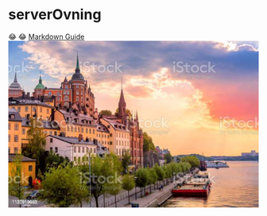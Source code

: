# serverOvning
:joy: :joy:
[Markdown Guide](https://www.markdownguide.org/cheat-sheet/)
![Stockholm](malaren.jpg)
